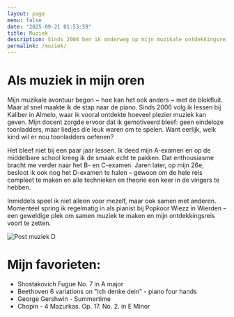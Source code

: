 ```yaml
---
layout: page
menu: false
date: "2025-09-21 01:53:59"
title: Muziek
description: Sinds 2006 ben ik onderweg op mijn muzikale ontdekkingsreis op de piano – van A t/m D-examen – en tegenwoordig invalpianist bij Popkoor Wiezz in Wierden.
permalink: /muziek/
---
```


# Als muziek in mijn oren

Mijn muzikale avontuur begon ~ hoe kan het ook anders ~ met de blokfluit. Maar al snel maakte ik de stap naar de piano. Sinds 2006 volg ik lessen bij Kaliber in Almelo, waar ik vooral ontdekte hoeveel plezier muziek kan geven. Mijn docent zorgde ervoor dat ik gemotiveerd bleef: geen eindeloze toonladders, maar liedjes die leuk waren om te spelen. Want eerlijk, welk kind wil er nou toonladders oefenen?

Het bleef niet bij een paar jaar lessen. Ik deed mijn A-examen en op de middelbare school kreeg ik de smaak echt te pakken. Dat enthousiasme bracht me verder naar het B- en C-examen. Jaren later, op mijn 26e, besloot ik ook nog het D-examen te halen – gewoon om de hele reis compleet te maken en alle technieken en theorie een keer in de vingers te hebben.

Inmiddels speel ik niet alleen voor mezelf, maar ook samen met anderen. Momenteel spring ik regelmatig in als pianist bij Popkoor Wiezz in Wierden – een geweldige plek om samen muziek te maken en mijn ontdekkingsreis voort te zetten.

<img src="{{ site.baseurl }}/assets/img/post_media/piano/piano_D.jpeg" alt="Post muziek D">

# Mijn favorieten:

- Shostakovich Fugue No. 7 in A major
- Beethoven 6 variations on "Ich denke dein" - piano four hands
- George Gershwin - Summertime
- Chopin - 4 Mazurkas. Op. 17. No. 2. in E Minor








